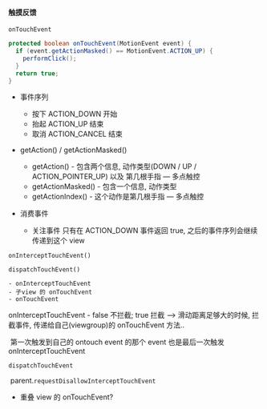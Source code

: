 #### 触摸反馈



`onTouchEvent`



```java
protected boolean onTouchEvent(MotionEvent event) {
  if (event.getActionMasked() == MotionEvent.ACTION_UP) {
    performClick();
  }
  return true;
}
```

- 事件序列
  - 按下 ACTION_DOWN 开始
  - 抬起 ACTION_UP 结束
  - 取消 ACTION_CANCEL  结束



- getAction() / getActionMasked()
  - getAction() - 包含两个信息, 动作类型(DOWN / UP / ACTION_POINTER_UP) 以及 第几根手指 — 多点触控
  - getActionMasked() - 包含一个信息, 动作类型
  - getActionIndex() - 这个动作是第几根手指 — 多点触控

- 消费事件
  - 关注事件 只有在 ACTION_DOWN 事件返回 true, 之后的事件序列会继续传递到这个 view



`onInterceptTouchEvent()`

`dispatchTouchEvent()`

	- onInterceptTouchEvent
	- 子view 的 onTouchEvent
	- onTouchEvent



onInterceptTouchEvent - false 不拦截; true 拦截 ——> 滑动距离足够大的时候, 拦截事件, 传递给自己(viewgroup)的 onTouchEvent 方法.. 

​	第一次触发到自己的 ontouch event 的那个 event 也是最后一次触发 onInterceptTouchEvent



`dispatchTouchEvent`

​	parent.`requestDisallowInterceptTouchEvent`





- 重叠 view 的 onTouchEvent?